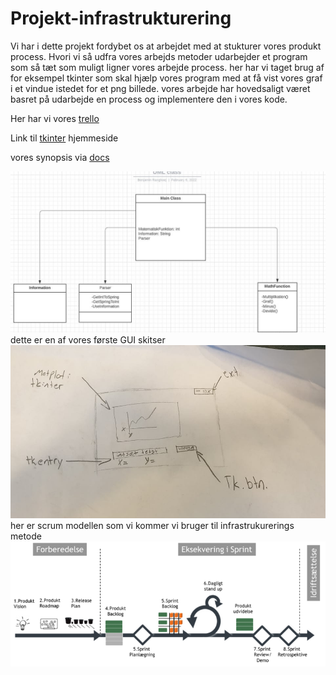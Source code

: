 # Projekt-infrastrukturering

Vi har i dette projekt fordybet os at arbejdet med at stukturer vores produkt process.
Hvori vi så udfra vores arbejds metoder udarbejder et program som så tæt som muligt 
ligner vores arbejde process. her har vi taget brug af for eksempel tkinter som skal hjælp vores
program med at få  vist vores graf i et vindue istedet for et png billede. vores arbejde har hovedsaligt 
været basret på udarbejde en process og implementere den i vores kode.



Her har vi vores [trello](https://trello.com/invite/b/JtIuVgjM/ae43df11d05710eb05ca86b42af3164e/projekt) 

Link til [tkinter](https://www.foxinfotech.in/2018/09/how-to-create-window-in-python-using-tkinter.html) hjemmeside 

vores synopsis via [docs](https://docs.google.com/document/d/11HQmjYZEANnnKT7QOxXoVZlYtD3QBqFkWux2yL68lo0/edit?usp=sharing)


![UML](BILLEDER/UML.JPG)
dette er en af vores første GUI skitser
![GUI](BILLEDER/GUI.jpg)
her er scrum modellen som vi kommer vi bruger til infrastrukurerings metode![SCUM](BILLEDER/scrum.png)


